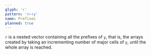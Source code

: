 ```yaml
---
glyph: '↑'
pattern: 'r←↑y'
name: Prefixes
planned: true
---
```


`r` is a nested vector containing all the prefixes of `y`, that is, the arrays created by taking an incrementing number of major cells of `y`, until the whole array is reached.
